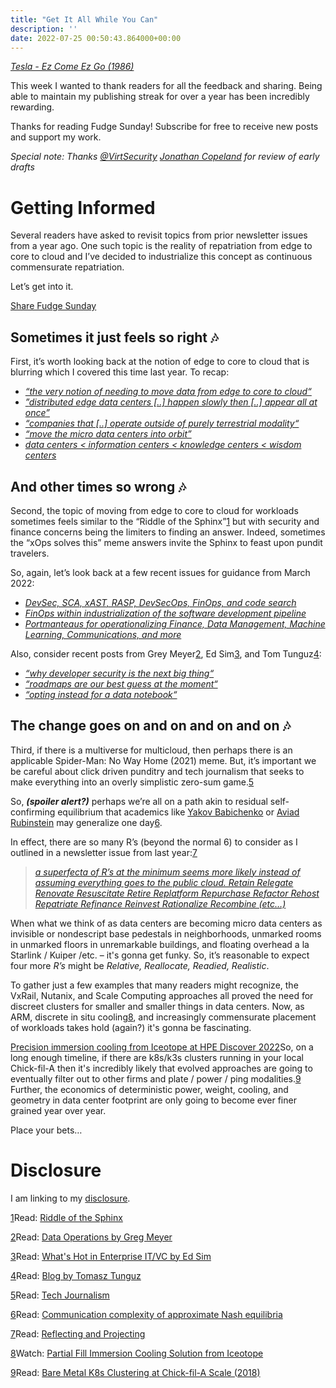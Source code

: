 ```yaml
---
title: "Get It All While You Can"
description: ''
date: 2022-07-25 00:50:43.864000+00:00
---
```


*[Tesla - Ez Come Ez Go (1986)](https://www.youtube.com/watch?v=a40BIowhEOA)*


This week I wanted to thank readers for all the feedback and sharing. Being able to maintain my publishing streak for over a year has been incredibly rewarding.

Thanks for reading Fudge Sunday! Subscribe for free to receive new posts and support my work.

*Special note: Thanks [@VirtSecurity](https://twitter.com/VirtSecurity) [Jonathan Copeland](https://twitter.com/VirtSecurity) for review of early drafts*

Getting Informed
================

Several readers have asked to revisit topics from prior newsletter issues from a year ago. One such topic is the reality of repatriation from edge to core to cloud and I’ve decided to industrialize this concept as continuous commensurate repatriation.

Let’s get into it.

[Share Fudge Sunday](https://sunday.fudge.org/?utm_source=substack&utm_medium=email&utm_content=share&action=share)

Sometimes it just feels so right 🎶
----------------------------------

First, it’s worth looking back at the notion of edge to core to cloud that is blurring which I covered this time last year. To recap:

* *[“the very notion of needing to move data from edge to core to cloud“](https://sunday.fudge.org/issues/fudge-sunday-and-the-way-that-gravity-pulls-on-everyone-673047?utm_campaign=Start%20the%20week%20more%20informed&utm_medium=email&utm_source=Revue%20newsletter)*
* *[”](https://sunday.fudge.org/issues/fudge-sunday-and-all-points-in-between-679406?utm_campaign=Start%20the%20week%20more%20informed&utm_medium=email&utm_source=Revue%20newsletter)[distributed edge data centers [..] happen slowly then [..] appear all at once](https://www.opengridalliance.org/?utm_campaign=Start%20the%20week%20more%20informed&utm_medium=email&utm_source=Revue%20newsletter)[”](https://sunday.fudge.org/issues/fudge-sunday-and-all-points-in-between-679406?utm_campaign=Start%20the%20week%20more%20informed&utm_medium=email&utm_source=Revue%20newsletter)*
* *[“companies that [..] operate outside of purely terrestrial modality“](https://sunday.fudge.org/issues/fudge-sunday-all-along-the-watchtower-679407?utm_campaign=Start%20the%20week%20more%20informed&utm_medium=email&utm_source=Revue%20newsletter)*
* *[“move the micro data centers into orbit”](https://sunday.fudge.org/issues/fudge-sunday-get-high-on-a-new-thing-679408?utm_campaign=Start%20the%20week%20more%20informed&utm_medium=email&utm_source=Revue%20newsletter)*
* *[data centers < information centers < knowledge centers < wisdom centers](https://sunday.fudge.org/issues/fudge-sunday-i-don-t-know-where-i-ll-be-tomorrow-679416?utm_campaign=Start%20the%20week%20more%20informed&utm_medium=email&utm_source=Revue%20newsletter)*

And other times so wrong 🎶
--------------------------

Second, the topic of moving from edge to core to cloud for workloads sometimes feels similar to the “Riddle of the Sphinx”[1](#footnote-1) but with security and finance concerns being the limiters to finding an answer. Indeed, sometimes the “xOps solves this” meme answers invite the Sphinx to feast upon pundit travelers.

So, again, let’s look back at a few recent issues for guidance from March 2022:

* *[DevSec, SCA, xAST, RASP, DevSecOps, FinOps, and code search](https://sunday.fudge.org/p/fudge-sunday-needle-in-a-fullstack-1094857)*
* *[FinOps within industrialization of the software development pipeline](https://sunday.fudge.org/p/fudge-sunday-once-in-a-pipeline-1084136)*
* *[Portmanteaus for operationalizing Finance, Data Management, Machine Learning, Communications, and more](https://sunday.fudge.org/p/fudge-sunday-everything-counts-in-ops-amounts-1073115)*

Also, consider recent posts from Grey Meyer[2](#footnote-2), Ed Sim[3](#footnote-3), and Tom Tunguz[4](#footnote-4):

* *[“why developer security is the next big thing“](https://whatshot.substack.com/p/whats-in-enterprise-itvc-299)*
* *[“roadmaps are our best guess at the moment“](https://www.finddataops.com/p/a-roadmap-is-a-marathon)*
* *[“opting instead for a data notebook“](https://tomtunguz.com/spicy-future-data/)*

The change goes on and on and on and on 🎶
-----------------------------------------

Third, if there is a multiverse for multicloud, then perhaps there is an applicable Spider-Man: No Way Home (2021) meme. But, it’s important we be careful about click driven punditry and tech journalism that seeks to make everything into an overly simplistic zero-sum game.[5](#footnote-5)

So, ***(spoiler alert?)*** perhaps we’re all on a path akin to residual self-confirming equilibrium that academics like [Yakov Babichenko](https://arxiv.org/search/cs?searchtype=author&query=Babichenko%2C+Y) or [Aviad Rubinstein](https://arxiv.org/search/cs?searchtype=author&query=Rubinstein%2C+A) may generalize one day[6](#footnote-6).

In effect, there are so many R’s (beyond the normal 6) to consider as I outlined in a newsletter issue from last year:[7](#footnote-7)


> *[a superfecta of R’s at the minimum seems more likely instead of assuming everything goes to the public cloud. Retain Relegate Renovate Resuscitate Retire Replatform Repurchase Refactor Rehost Repatriate Refinance Reinvest Rationalize Recombine (etc…)](https://sunday.fudge.org/p/fudge-sunday-reflecting-and-projecting-664131)*
> 
> 

When what we think of as data centers are becoming micro data centers as invisible or nondescript base pedestals in neighborhoods, unmarked rooms in unmarked floors in unremarkable buildings, and floating overhead a la Starlink / Kuiper /etc. – it's gonna get funky. So, it’s reasonable to expect four more *R’s* might be *Relative, Reallocate, Readied, Realistic*. 

To gather just a few examples that many readers might recognize, the VxRail, Nutanix, and Scale Computing approaches all proved the need for discreet clusters for smaller and smaller things in data centers. Now, as ARM, discrete in situ cooling[8](#footnote-8), and increasingly commensurate placement of workloads takes hold (again?) it's gonna be fascinating.

[Precision immersion cooling from Iceotope at HPE Discover 2022](https://www.reddit.com/r/StorageReview/comments/vsyhyl/weve_been_talking_a_lot_about_liquid_cooling_but/)So, on a long enough timeline, if there are k8s/k3s clusters running in your local Chick-fil-A then it's incredibly likely that evolved approaches are going to eventually filter out to other firms and plate / power / ping modalities.[9](#footnote-9) Further, the economics of deterministic power, weight, cooling, and geometry in data center footprint are only going to become ever finer grained year over year. 

Place your bets…

Disclosure
==========

I am linking to my [disclosure](https://jaycuthrell.com/disclosure/?utm_campaign=Fudge%20Sunday&utm_medium=email&utm_source=Revue%20newsletter).

[1](#footnote-anchor-1)Read: [Riddle of the Sphinx](https://en.wikipedia.org/wiki/Sphinx#Riddle_of_the_Sphinx)

[2](#footnote-anchor-2)Read: [Data Operations by Greg Meyer](https://www.finddataops.com)

[3](#footnote-anchor-3)Read: [What's Hot in Enterprise IT/VC by Ed Sim](https://whatshot.substack.com)

[4](#footnote-anchor-4)Read: [Blog by Tomasz Tunguz](https://tomtunguz.com)

[5](#footnote-anchor-5)Read: [Tech Journalism](https://fudge.org/archive/tech-journalism/)

[6](#footnote-anchor-6)Read: [Communication complexity of approximate Nash equilibria](https://dl.acm.org/doi/pdf/10.1145/3055399.3055407)

[7](#footnote-anchor-7)Read: [Reflecting and Projecting](https://sunday.fudge.org/p/fudge-sunday-reflecting-and-projecting-664131)

[8](#footnote-anchor-8)Watch: [Partial Fill Immersion Cooling Solution from Iceotope](https://www.reddit.com/r/StorageReview/comments/vsyhyl/weve_been_talking_a_lot_about_liquid_cooling_but/)

[9](#footnote-anchor-9)Read: [Bare Metal K8s Clustering at Chick-fil-A Scale (2018)](https://medium.com/@cfatechblog/bare-metal-k8s-clustering-at-chick-fil-a-scale-7b0607bd3541)

